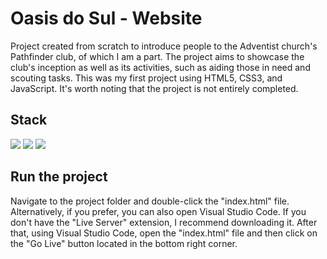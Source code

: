 # Oasis do Sul - Website

Project created from scratch to introduce people to the Adventist church's Pathfinder club, of which I am a part. The project aims to showcase the club's inception as well as its activities, such as aiding those in need and scouting tasks. This was my first project using HTML5, CSS3, and JavaScript. It's worth noting that the project is not entirely completed.

## Stack

<img src="https://img.shields.io/badge/HTML5-E34F26?style=for-the-badge&logo=html5&logoColor=white"/> <img src="https://img.shields.io/badge/CSS3-1572B6?style=for-the-badge&logo=css3&logoColor=white"/> <img src="https://img.shields.io/badge/JavaScript-F7DF1E?style=for-the-badge&logo=javascript&logoColor=black"/>

## Run the project

Navigate to the project folder and double-click the "index.html" file. Alternatively, if you prefer, you can also open Visual Studio Code. If you don't have the "Live Server" extension, I recommend downloading it. After that, using Visual Studio Code, open the "index.html" file and then click on the "Go Live" button located in the bottom right corner.
